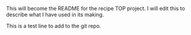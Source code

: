 This will become the README for the recipe TOP project. I will edit this to
describe what I have used in its making.

This is a test line to add to the git repo.
